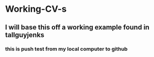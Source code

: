 # Working-CV-s
 ## I will base this off a working example found in tallguyjenks
### this is push test from my local computer to github
